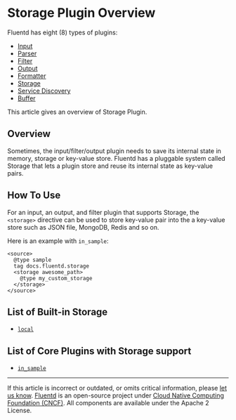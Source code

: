# Storage Plugin Overview

Fluentd has eight (8) types of plugins:

-   [Input](/plugins/input/README.md)
-   [Parser](/plugins/parser/README.md)
-   [Filter](/plugins/filter/README.md)
-   [Output](/plugins/output/README.md)
-   [Formatter](/plugins/formatter/README.md)
-   [Storage](/plugins/storage/README.md)
-   [Service Discovery](/plugins/service_discovery/README.md)
-   [Buffer](/plugins/buffer/README.md)

This article gives an overview of Storage Plugin.


## Overview

Sometimes, the input/filter/output plugin needs to save its internal state in
memory, storage or key-value store. Fluentd has a pluggable system called
Storage that lets a plugin store and reuse its internal state as key-value
pairs.


## How To Use

For an input, an output, and filter plugin that supports Storage, the
`<storage>` directive can be used to store key-value pair into the a key-value
store such as JSON file, MongoDB, Redis and so on.

Here is an example with `in_sample`:

```
<source>
  @type sample
  tag docs.fluentd.storage
  <storage awesome_path>
    @type my_custom_storage
  </storage>
</source>
```


## List of Built-in Storage

-   [`local`](/plugins/storage/local.md)


## List of Core Plugins with Storage support

-   [`in_sample`](/plugins/input/sample.md)


------------------------------------------------------------------------

If this article is incorrect or outdated, or omits critical information, please
[let us know](https://github.com/fluent/fluentd-docs-gitbook/issues?state=open).
[Fluentd](http://www.fluentd.org/) is an open-source project under [Cloud Native
Computing Foundation (CNCF)](https://cncf.io/). All components are available
under the Apache 2 License.
